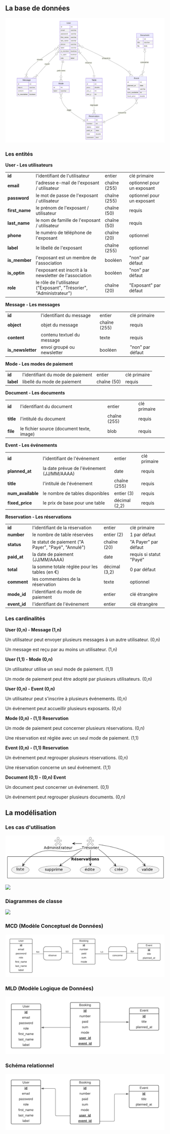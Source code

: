 ## La base de données

![](docs/entities/entities.png)

### Les entités

**User - Les utilisateurs**

|||||
|-|-|-|-|
|**id**|l'identifiant de l'utilisateur|entier|clé primaire|
|**email**|l'adresse e-mail de l'exposant / utilisateur|chaîne (255)|optionnel pour un exposant|
|**password**|le mot de passe de l'exposant / utilisateur|chaîne (255)|optionnel pour un exposant|
|**first_name**|le prénom de l'exposant / utilisateur|chaîne (50)|requis|
|**last_name**|le nom de famille de l'exposant / utilisateur|chaîne (50)|requis|
|**phone**|le numéro de téléphone de l'exposant|chaîne (20)|optionnel|
|**label**|le libellé de l'exposant|chaîne (255)|optionnel|
|**is_member**|l'exposant est un membre de l'association|booléen|"non" par défaut|
|**is_optin**|l'exposant est inscrit à la newsletter de l'association|booléen|"non" par défaut|
|**role**|le rôle de l'utilisateur ("Exposant", "Trésorier", "Administrateur")|chaîne (20)|"Exposant" par défaut|

**Message - Les messages**

|||||
|-|-|-|-|
|**id**|l'identifiant du message|entier|clé primaire|
|**object**|objet du message|chaîne (255)|requis|
|**content**|contenu textuel du message|texte|requis|
|**is_newsletter**|envoi groupé ou newsletter|booléen|"non" par défaut|

**Mode - Les modes de paiement**

|||||
|-|-|-|-|
|**id**|l'identifiant du mode de paiement|entier|clé primaire|
|**label**|libellé du mode de paiement|chaîne (50)|requis|

**Document - Les documents**

|||||
|-|-|-|-|
|**id**|l'identifiant du document|entier|clé primaire|
|**title**|l'intitulé du document|chaîne (255)|requis|
|**file**|le fichier source (document texte, image)|blob|requis|

**Event - Les événements**

|||||
|-|-|-|-|
|**id**|l'identifiant de l'événement|entier|clé primaire|
|**planned_at**|la date prévue de l'événement (JJ/MM/AAAA)|date|requis|
|**title**|l'intitulé de l'événement|chaîne (255)|requis|
|**num_available**|le nombre de tables disponibles|entier (3)|requis|
|**fixed_price**|le prix de base pour une table|décimal (2,2)|requis|

**Reservation - Les réservations**

|||||
|-|-|-|-|
|**id**|l'identifiant de la réservation|entier|clé primaire|
|**number**|le nombre de table réservées|entier (2)|1 par défaut|
|**status**|le statut de paiement ("A Payer", "Payé", "Annulé")|chaîne (20)|"A Payer" par défaut|
|**paid_at**|la date de paiement (JJ/MM/AAAA)|date|requis si statut "Payé"|
|**total**|la somme totale réglée pour les tables (en €)|décimal (3,2)|0 par défaut|
|**comment**|les commentaires de la réservation|texte|optionnel|
|**mode_id**|l'identifiant du mode de paiement|entier|clé étrangère|
|**event_id**|l'identifiant de l'événement|entier|clé étrangère|

### Les cardinalités

**User (0,n) - Message (1,n)**

Un utilisateur peut envoyer plusieurs messages à un autre utilisateur. (0,n)

Un message est reçu par au moins un utilisateur. (1,n)

**User (1,1) - Mode (0,n)**

Un utilisateur utilise un seul mode de paiement. (1,1)

Un mode de paiement peut être adopté par plusieurs utilisateurs. (0,n)

**User (0,n) - Event (0,n)**

Un utilisateur peut s'inscrire à plusieurs événements. (0,n)

Un événement peut accueillir plusieurs exposants. (0,n)

**Mode (0,n) - (1,1) Reservation**

Un mode de paiement peut concerner plusieurs réservations. (0,n)

Une réservation est réglée avec un seul mode de paiement. (1,1)

**Event (0,n) - (1,1) Reservation**

Un événement peut regrouper plusieurs réservations. (0,n)

Une réservation concerne un seul événement. (1,1)

**Document (0,1) - (0,n) Event**

Un document peut concerner un événement. (0,1)

Un événement peut regrouper plusieurs documents. (0,n)

## La modélisation

### Les cas d'utilisation

![](usecases/ucase-reservations.png)

![](images/Usecases.png)

### Diagrammes de classe

![](images/classes.png)

### MCD (Modèle Conceptuel de Données)

![](images/MCD.png)

### MLD (Modèle Logique de Données)

![](images/MLD.png)

### Schéma relationnel

![](images/Relationnel.png)





















































































